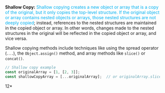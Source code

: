 **Shallow Copy:** <span style="color:#00b0f0">Shallow copying creates a new object or array that is a copy of the original, but it only copies the top-level structure. If the original object or array contains nested objects or arrays, those nested structures are not deeply copied</span>; instead, references to the nested structures are maintained in the copied object or array. In other words, changes made to the nested structures in the original will be reflected in the copied object or array, and vice versa.

Shallow copying methods include techniques like using the spread operator (`...`), the `Object.assign()` method, and array methods like `slice()` or `concat()`.


```js
// Shallow copy example 
const originalArray = [1, [2, 3]]; 
const shallowCopyArray = [...originalArray];  // or originalArray.slice();

```


























12*
